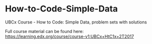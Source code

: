 # How-to-Code-Simple-Data
UBCx Course - How to Code: Simple Data, problem sets with solutions

Full course material can be found here: https://learning.edx.org/course/course-v1:UBCx+HtC1x+2T2017
